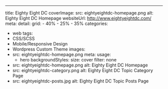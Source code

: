 ---
title: Eighty Eight DC
coverImage:
  src: eightyeightdc-homepage.png
  alt: Eighty Eight DC Homepage
websiteUrl: http://www.eightyeightdc.com/
meta:
  detail:
    grid:
    - 40%
    - 25%
    - 35%
categories:
- web
tags:
- CSS/SCSS
- Mobile/Responsive Design
- Wordpress Custom Theme
images:
- src: eightyeightdc-homepage.png
  meta:
    usage:
    - hero
    backgroundStyles:
      size: cover
      filter: none
- src: eightyeightdc-homepage.png
  alt: Eighty Eight DC Homepage
- src: eightyeightdc-category.png
  alt: Eighty Eight DC Topic Category Page
- src: eightyeightdc-posts.jpg
  alt: Eighty Eight DC Topic Posts Page
